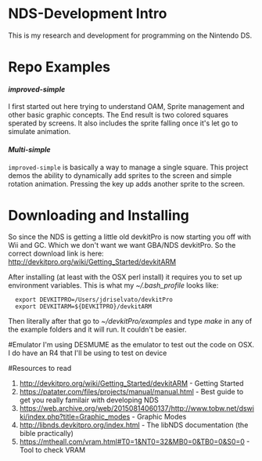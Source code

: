 # NDS-Development Intro
This is my research and development for programming on the Nintendo DS.

# Repo Examples
#### *improved-simple*
I first started out here trying to understand OAM, Sprite management and other basic graphic concepts. The End result is two colored squares sperated by screens. It also includes the sprite falling once it's let go to simulate animation.

#### *Multi-simple*
`improved-simple` is basically a way to manage a single square. This project demos the ability to dynamically add sprites to the screen and simple rotation animation. Pressing the key up adds another sprite to the screen. 

# Downloading and Installing
So since the NDS is getting a little old devkitPro is now starting you off with Wii and GC. Which we don't want we want GBA/NDS devkitPro. So the correct download link is here:
http://devkitpro.org/wiki/Getting_Started/devkitARM

After installing (at least with the OSX perl install) it requires you to set up environment variables.
This is what my *~/.bash_profile* looks like:
```
  export DEVKITPRO=/Users/jdriselvato/devkitPro
  export DEVKITARM=${DEVKITPRO}/devkitARM
```

Then literally after that go to *~/devkitPro/examples* and type *make* in any of the example folders and it will run. It couldn't be easier.

#Emulator
I'm using DESMUME as the emulator to test out the code on OSX. I do have an R4 that I'll be using to test on device

#Resources to read
1. http://devkitpro.org/wiki/Getting_Started/devkitARM - Getting Started
2. https://patater.com/files/projects/manual/manual.html - Best guide to get you really familair with developing NDS
2. https://web.archive.org/web/20150814060137/http://www.tobw.net/dswiki/index.php?title=Graphic_modes - Graphic Modes
3. http://libnds.devkitpro.org/index.html - The libNDS documentation (the bible practically)
4. https://mtheall.com/vram.html#T0=1&NT0=32&MB0=0&TB0=0&S0=0 - Tool to check VRAM
